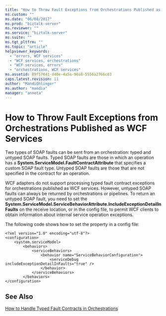 ```yaml
---
title: "How to Throw Fault Exceptions from Orchestrations Published as WCF Services | Microsoft Docs"
ms.custom: ""
ms.date: "06/08/2017"
ms.prod: "biztalk-server"
ms.reviewer: ""
ms.service: "biztalk-server"
ms.suite: ""
ms.tgt_pltfrm: ""
ms.topic: "article"
helpviewer_keywords: 
  - "errors, WCF services"
  - "WCF services, orchestrations"
  - "WCF services, errors"
  - "orchestrations, WCF services"
ms.assetid: 89f57841-d40e-4a5a-90a8-5556a2766c03
caps.latest.revision: 11
author: "MandiOhlinger"
ms.author: "mandia"
manager: "anneta"
---
```

# How to Throw Fault Exceptions from Orchestrations Published as WCF Services
Two types of SOAP faults can be sent from an orchestration: typed and untyped SOAP faults. Typed SOAP faults are those in which an operation has a **System.ServiceModel.FaultContractAttribute** that specifies a custom SOAP fault type. Untyped SOAP faults are those that are not specified in the contract for an operation.  
  
 WCF adapters do not support processing typed fault contract exceptions for orchestrations published as WCF services. However, untyped SOAP faults can always be returned by orchestrations or pipelines. To return an untyped SOAP fault, you need to set the **System.ServiceModel.ServiceBehaviorAttribute.IncludeExceptionDetailInFaults** on the receive location, or in the config file, to permit WCF clients to obtain information about internal service operation exceptions.  
  
 The following code shows how to set the property in a config file:  
  
```  
<?xml version="1.0" encoding="utf-8"?>  
<configuration>  
    <system.serviceModel>  
        <behaviors>  
            <serviceBehaviors>  
                <behavior name="ServiceBehaviorConfiguration">  
                    <serviceDebug includeExceptionDetailInFaults="true" />  
                </behavior>  
            </serviceBehaviors>  
        </behaviors>  
</configuration>  
```  
  
## See Also  
 [How to Handle Typed Fault Contracts in Orchestrations](../core/how-to-handle-typed-fault-contracts-in-orchestrations.md)
